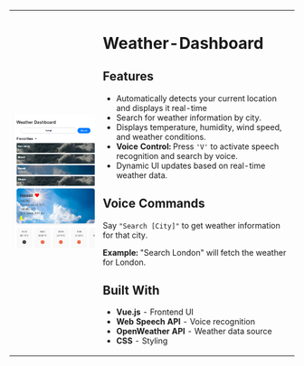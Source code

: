<table>
    <tr>
        <td><img src="https://github.com/DakiKing/weather-dashboard-final/blob/main/weather-dashboard-fp.png?raw=true" width="300px">
        </td>
        <td>
            <h1>Weather-Dashboard</h1>
   
<h2>Features</h2>
    <ul>
        <li>Automatically detects your current location and displays it real-time </li>
        <li>Search for weather information by city.</li>
        <li>Displays temperature, humidity, wind speed, and weather conditions.</li>
        <li><strong>Voice Control:</strong> Press <code>'V'</code> to activate speech recognition and search by voice.</li>
        <li>Dynamic UI updates based on real-time weather data.</li>
    </ul>
<h2>Voice Commands</h2>
<p>Say <code>"Search [City]"</code> to get weather information for that city.</p>
<p><strong>Example:</strong> "Search London" will fetch the weather for London.</p>
<h2> Built With</h2>
    <ul>
        <li><strong>Vue.js</strong> - Frontend UI</li>
        <li><strong>Web Speech API</strong> - Voice recognition</li>
        <li><strong>OpenWeather API</strong> - Weather data source</li>
        <li><strong>CSS</strong> - Styling</li>
    </ul>


</td>
 </tr>
</table>
